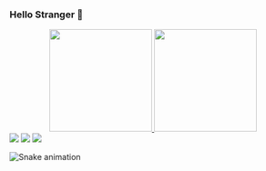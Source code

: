 ### Hello Stranger 👋

<div align="center">
  <a href="https://github.com/glaucomalagoli">
  <img height="180em" src="https://github-readme-stats.vercel.app/api?username=glaucomalagoli&show_icons=true&theme=dark&include_all_commits=true&count_private=true"/>
  <img height="180em" src="https://github-readme-stats.vercel.app/api/top-langs/?username=glaucomalagoli&layout=compact&langs_count=7&theme=dark"/>
</div>

<div> 
  <a href="https://www.youtube.com/channel/UCk5vk7Ch_gp0FzFdC46u-5Q" target="_blank"><img src="https://img.shields.io/badge/YouTube-FF0000?style=for-the-badge&logo=youtube&logoColor=white" target="_blank"></a>
  <a href = "mailto:glauco.malagoli@gmail.com"><img src="https://img.shields.io/badge/-Gmail-%23333?style=for-the-badge&logo=gmail&logoColor=white" target="_blank"></a>
  <a href="https://www.linkedin.com/in/glaucomalagoli/" target="_blank"><img src="https://img.shields.io/badge/-LinkedIn-%230077B5?style=for-the-badge&logo=linkedin&logoColor=white" target="_blank"></a> 
 
  ![Snake animation](https://github.com/glaucomalagoli/glaucomalagoli/blob/output/github-contribution-grid-snake.svg)
 
</div>
